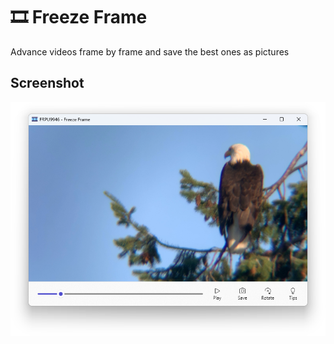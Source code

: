 🎞️ Freeze Frame
==============

Advance videos frame by frame and save the best ones as pictures


Screenshot
----------

![Main window](.github/Screenshot.png)
